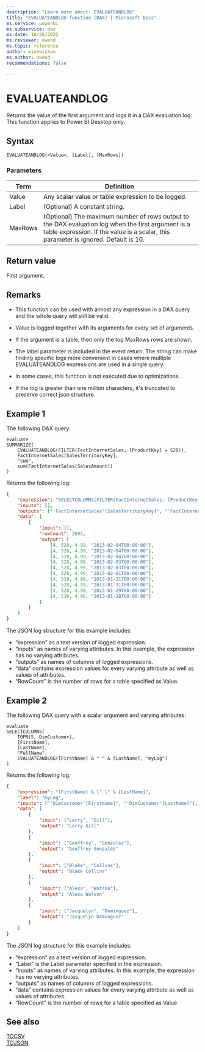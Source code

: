 ```yaml
---
description: "Learn more about: EVALUATEANDLOG"
title: "EVALUATEANDLOG function (DAX) | Microsoft Docs"
ms.service: powerbi 
ms.subservice: dax 
ms.date: 10/26/2022
ms.reviewer: owend
ms.topic: reference
author: minewiskan
ms.author: owend 
recommendations: false

---
```

# EVALUATEANDLOG

Returns the value of the first argument and logs it in a DAX evaluation log. This function applies to Power BI Desktop only.
  
## Syntax  
  
```dax
EVALUATEANDLOG(<Value>, [Label], [MaxRows])
```
  
### Parameters  
  
|Term|Definition|  
|--------|--------------|  
|Value|Any scalar value or table expression to be logged.|  
|Label|(Optional) A constant string.|  
|MaxRows|(Optional) The maximum number of rows output to the DAX evaluation log when the first argument is a table expression. If the value is a scalar, this parameter is ignored. Default is 10.|
  
## Return value

First argument.

## Remarks

- This function can be used with almost any expression in a DAX query and the whole query will still be valid.

- Value is logged together with its arguments for every set of arguments.

- If the argument is a table, then only the top MaxRows rows are shown.

- The label parameter is included in the event return. The string can make finding specific logs more convenient in cases where multiple EVALUATEANDLOG expressions are used in a single query.

- In some cases, this function is not executed due to optimizations.

- If the log is greater than one million characters, it's truncated to preserve correct json structure.
  
## Example 1

The following DAX query:

```dax
evaluate
SUMMARIZE(
    EVALUATEANDLOG(FILTER(FactInternetSales, [ProductKey] = 528)),
    FactInternetSales[SalesTerritoryKey],
    "sum",
    sum(FactInternetSales[SalesAmount])
)
```

Returns the following log:

```json
{
    "expression": "SELECTCOLUMNS(FILTER(FactInternetSales, [ProductKey] = 528), \n\t\t[SalesTerritoryKey], \n\t\t[ProductKey], \n\t\t[SalesAmount],\n\t\t[OrderDate]\n\t\t)",
    "inputs": [],
    "outputs": ["'FactInternetSales'[SalesTerritoryKey]", "'FactInternetSales'[ProductKey]", "'FactInternetSales'[SalesAmount]", "'FactInternetSales'[OrderDate]"],
    "data": [
        {
            "input": [],
            "rowCount": 3095,
            "output": [
                [4, 528, 4.99, "2013-02-04T00:00:00"],
                [4, 528, 4.99, "2013-02-04T00:00:00"],
                [4, 528, 4.99, "2013-02-04T00:00:00"],
                [4, 528, 4.99, "2013-02-03T00:00:00"],
                [4, 528, 4.99, "2013-02-03T00:00:00"],
                [4, 528, 4.99, "2013-02-01T00:00:00"],
                [4, 528, 4.99, "2013-01-31T00:00:00"],
                [4, 528, 4.99, "2013-01-31T00:00:00"],
                [4, 528, 4.99, "2013-01-29T00:00:00"],
                [4, 528, 4.99, "2013-01-28T00:00:00"]
            ]
        }
    ]
}
```

The JSON log structure for this example includes:

- “expression” as a text version of logged expression.
- “inputs” as names of varying attributes. In this example, the expression has no varying attributes.
- “outputs” as names of columns of logged expressions.
- “data” contains expression values for every varying attribute as well as values of attributes.
- “RowCount” is the number of rows for a table specified as Value.

## Example 2

The following DAX query with a scalar argument and varying attributes:

```dax
evaluate
SELECTCOLUMNS(
    TOPN(5, DimCustomer),
    [FirstName],
    [LastName],
    "FullName",
    EVALUATEANDLOG([FirstName] & " " & [LastName], "myLog")
)

```

Returns the following log:

```json
{
    "expression": "[FirstName] & \" \" & [LastName]",
    "label": "myLog",
    "inputs": ["'DimCustomer'[FirstName]", "'DimCustomer'[LastName]"],
    "data": [
        {
            "input": ["Larry", "Gill"],
            "output": "Larry Gill"
        },
        {
            "input": ["Geoffrey", "Gonzalez"],
            "output": "Geoffrey Gonzalez"
        },
        {
            "input": ["Blake", "Collins"],
            "output": "Blake Collins"
        },
        {
            "input": ["Alexa", "Watson"],
            "output": "Alexa Watson"
        },
        {
            "input": ["Jacquelyn", "Dominguez"],
            "output": "Jacquelyn Dominguez"
        }
    ]
}

```

The JSON log structure for this example includes:

- “expression” as a text version of logged expression.
- “Label” is the Label parameter specified in the expression.
- “inputs” as names of varying attributes. In this example, the expression has no varying attributes.
- “outputs” as names of columns of logged expressions.
- “data” contains expression values for every varying attribute as well as values of attributes.
- “RowCount” is the number of rows for a table specified as Value.

## See also

[TOCSV](tocsv-function-dax.md)  
[TOJSON](tojson-function-dax.md)  
